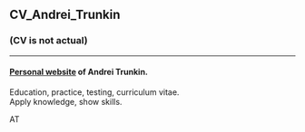 ## CV_Andrei_Trunkin
### (CV is not actual)

---

#### [Personal website](https://tandrei17.github.io/cv_Andrei_Trunkin/ "To GitHub page") of Andrei Trunkin.

Education, practice, testing, curriculum vitae.  
Apply knowledge, show skills.

AT
